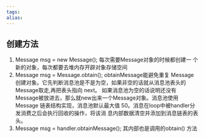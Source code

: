 ```yaml
---
tags: 
alias:
---
```


## 创建方法
1. Message msg = new Message(); 每次需要Message对象的时候都创建一 个新的对象，每次都要去堆内存开辟对象存储空间 
2. Message msg = Message.obtain(); obtainMessage能避免重复 Message创建对象。它先判断消息池是不是为空，如果非空的话就从消息池表头的Message取走,再把表头指向 next。 如果消息池为空的话说明还没有Message被放进去，那么就new出来一个Message对象。消息池使用 Message 链表结构实现，消息池默认最大值 50。消息在loop中被handler分发消费之后会执行回收的操作，将该消 息内部数据清空并添加到消息链表的表头。 
3. Message msg = handler.obtainMessage(); 其内部也是调用的obtain() 方法